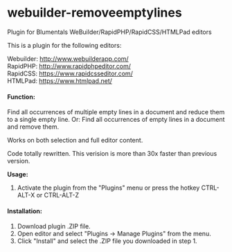 # webuilder-removeemptylines
Plugin for Blumentals WeBuilder/RapidPHP/RapidCSS/HTMLPad editors

This is a plugin for the following editors:

Webuilder: http://www.webuilderapp.com/<br/>
RapidPHP: http://www.rapidphpeditor.com/<br/>
RapidCSS: https://www.rapidcsseditor.com/<br/>
HTMLPad: https://www.htmlpad.net/


#### Function:
Find all occurrences of multiple empty lines in a document and reduce them to a single empty line.
Or: Find all occurrences of empty lines in a document and remove them.

Works on both selection and full editor content.

Code totally rewritten. This verision is more than 30x faster than previous version.

**Usage:**
1) Activate the plugin from the "Plugins" menu or press the hotkey CTRL-ALT-X or CTRL-ALT-Z


#### Installation:
1) Download plugin .ZIP file.
2) Open editor and select "Plugins -> Manage Plugins" from the menu.
3) Click "Install" and select the .ZIP file you downloaded in step 1.
